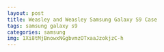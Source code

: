 ```yaml
---
layout: post
title: Weasley and Weasley Samsung Galaxy S9 Case
tags: samsung galaxy s9
categories: samsung
img: 1Xi8tMjBnowxNGgbvmzOTxaaJzokjzC-h
---
```


